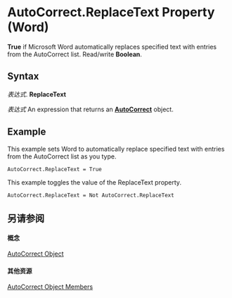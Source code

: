 
# AutoCorrect.ReplaceText Property (Word)

 **True** if Microsoft Word automatically replaces specified text with entries from the AutoCorrect list. Read/write **Boolean**.


## Syntax

 _表达式_. **ReplaceText**

 _表达式_ An expression that returns an **[AutoCorrect](dea9b72c-4378-05ac-ec4b-51cf3af3f2a3.md)** object.


## Example

This example sets Word to automatically replace specified text with entries from the AutoCorrect list as you type.


```
AutoCorrect.ReplaceText = True
```

This example toggles the value of the ReplaceText property.




```
AutoCorrect.ReplaceText = Not AutoCorrect.ReplaceText
```


## 另请参阅


#### 概念


[AutoCorrect Object](dea9b72c-4378-05ac-ec4b-51cf3af3f2a3.md)
#### 其他资源


[AutoCorrect Object Members](http://msdn.microsoft.com/library/cc5f42d4-6689-221f-5ad2-3b56f3b2c42f%28Office.15%29.aspx)